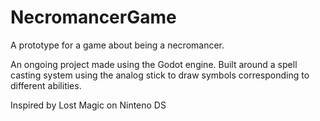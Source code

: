 ﻿# NecromancerGame
 
A prototype for a game about being a necromancer. 

An ongoing project made using the Godot engine. Built around a spell casting system using the analog stick to draw symbols corresponding to different abilities. 

Inspired by Lost Magic on Ninteno DS
